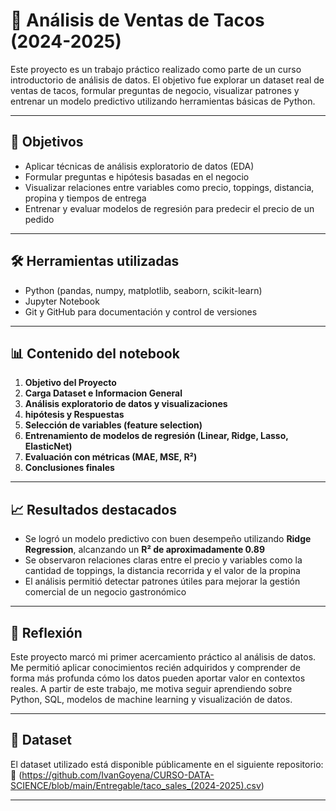 # 🌮 Análisis de Ventas de Tacos (2024-2025)

Este proyecto es un trabajo práctico realizado como parte de un curso introductorio de análisis de datos.
El objetivo fue explorar un dataset real de ventas de tacos, formular preguntas de negocio, visualizar patrones y entrenar un modelo predictivo utilizando herramientas básicas de Python.

---

## 📌 Objetivos

- Aplicar técnicas de análisis exploratorio de datos (EDA)
- Formular preguntas e hipótesis basadas en el negocio
- Visualizar relaciones entre variables como precio, toppings, distancia, propina y tiempos de entrega
- Entrenar y evaluar modelos de regresión para predecir el precio de un pedido

---

## 🛠️ Herramientas utilizadas

- Python (pandas, numpy, matplotlib, seaborn, scikit-learn)
- Jupyter Notebook
- Git y GitHub para documentación y control de versiones

---

## 📊 Contenido del notebook

1. **Objetivo del Proyecto**
2. **Carga Dataset e Informacion General**
3. **Análisis exploratorio de datos y visualizaciones**
4. **hipótesis y Respuestas**
5. **Selección de variables (feature selection)**
6. **Entrenamiento de modelos de regresión (Linear, Ridge, Lasso, ElasticNet)**
7. **Evaluación con métricas (MAE, MSE, R²)**
8. **Conclusiones finales**

---

## 📈 Resultados destacados

- Se logró un modelo predictivo con buen desempeño utilizando **Ridge Regression**, alcanzando un **R² de aproximadamente 0.89**
- Se observaron relaciones claras entre el precio y variables como la cantidad de toppings, la distancia recorrida y el valor de la propina
- El análisis permitió detectar patrones útiles para mejorar la gestión comercial de un negocio gastronómico

---

## 🧠 Reflexión

Este proyecto marcó mi primer acercamiento práctico al análisis de datos. Me permitió aplicar conocimientos recién adquiridos y comprender de forma más profunda cómo los datos pueden aportar valor en contextos reales.
A partir de este trabajo, me motiva seguir aprendiendo sobre Python, SQL, modelos de machine learning y visualización de datos.

---

## 📂 Dataset

El dataset utilizado está disponible públicamente en el siguiente repositorio:  
📎 (https://github.com/IvanGoyena/CURSO-DATA-SCIENCE/blob/main/Entregable/taco_sales_(2024-2025).csv)

---
